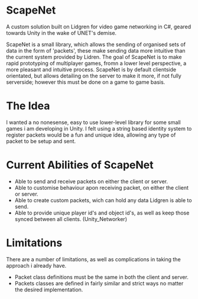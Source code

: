 # ScapeNet
A custom solution built on Lidgren for video game networking in C#, geared towards Unity in the wake of UNET's demise.

ScapeNet is a small library, which allows the sending of organised sets of data in the form of 'packets', these make sending data more intuitive than the current system provided by Lidren. The goal of ScapeNet is to make rapid prototyping of multiplayer games, fromn a lower level perspective, a more pleasant and intuitive process. ScapeNet is by default clientside orientated, but allows detailing on the server to make it more, if not fully serverside; however this must be done on a game to game basis.

# The Idea
I wanted a no nonesense, easy to use lower-level library for some small games i am developing in Unity. I felt using a string based identity system to register packets would be a fun and unique idea, allowing any type of packet to be setup and sent.

# Current Abilities of ScapeNet

- Able to send and receive packets on either the client or server.
- Able to customise behaviour apon receiving packet, on either the client or server.
- Able to create custom packets, wich can hold any data Lidgren is able to send.
- Able to provide unique player id's and object id's, as well as keep those synced between all clients. (Unity_Networker)

# Limitations

There are a number of limitations, as well as complications in taking the approach i already have.

- Packet class definitions must be the same in both the client and server.
- Packets classes are defined in fairly similar and strict ways no matter the desired implementation.
